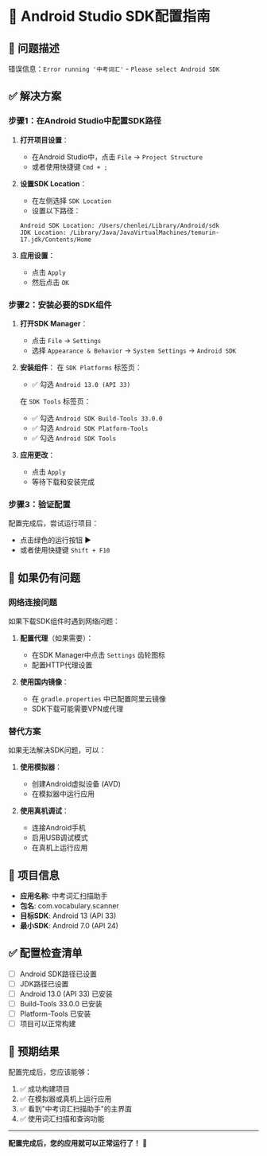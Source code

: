 # 🔧 Android Studio SDK配置指南

## 🎯 问题描述
错误信息：`Error running '中考词汇'` - `Please select Android SDK`

## ✅ 解决方案

### 步骤1：在Android Studio中配置SDK路径

1. **打开项目设置**：
   - 在Android Studio中，点击 `File` → `Project Structure`
   - 或者使用快捷键 `Cmd + ;`

2. **设置SDK Location**：
   - 在左侧选择 `SDK Location`
   - 设置以下路径：

   ```
   Android SDK Location: /Users/chenlei/Library/Android/sdk
   JDK Location: /Library/Java/JavaVirtualMachines/temurin-17.jdk/Contents/Home
   ```

3. **应用设置**：
   - 点击 `Apply`
   - 然后点击 `OK`

### 步骤2：安装必要的SDK组件

1. **打开SDK Manager**：
   - 点击 `File` → `Settings`
   - 选择 `Appearance & Behavior` → `System Settings` → `Android SDK`

2. **安装组件**：
   在 `SDK Platforms` 标签页：
   - ✅ 勾选 `Android 13.0 (API 33)`
   
   在 `SDK Tools` 标签页：
   - ✅ 勾选 `Android SDK Build-Tools 33.0.0`
   - ✅ 勾选 `Android SDK Platform-Tools`
   - ✅ 勾选 `Android SDK Tools`

3. **应用更改**：
   - 点击 `Apply`
   - 等待下载和安装完成

### 步骤3：验证配置

配置完成后，尝试运行项目：
- 点击绿色的运行按钮 ▶️
- 或者使用快捷键 `Shift + F10`

## 🚨 如果仍有问题

### 网络连接问题
如果下载SDK组件时遇到网络问题：

1. **配置代理**（如果需要）：
   - 在SDK Manager中点击 `Settings` 齿轮图标
   - 配置HTTP代理设置

2. **使用国内镜像**：
   - 在 `gradle.properties` 中已配置阿里云镜像
   - SDK下载可能需要VPN或代理

### 替代方案
如果无法解决SDK问题，可以：

1. **使用模拟器**：
   - 创建Android虚拟设备 (AVD)
   - 在模拟器中运行应用

2. **使用真机调试**：
   - 连接Android手机
   - 启用USB调试模式
   - 在真机上运行应用

## 📱 项目信息

- **应用名称**: 中考词汇扫描助手
- **包名**: com.vocabulary.scanner
- **目标SDK**: Android 13 (API 33)
- **最小SDK**: Android 7.0 (API 24)

## ✅ 配置检查清单

- [ ] Android SDK路径已设置
- [ ] JDK路径已设置
- [ ] Android 13.0 (API 33) 已安装
- [ ] Build-Tools 33.0.0 已安装
- [ ] Platform-Tools 已安装
- [ ] 项目可以正常构建

## 🎉 预期结果

配置完成后，您应该能够：
1. ✅ 成功构建项目
2. ✅ 在模拟器或真机上运行应用
3. ✅ 看到"中考词汇扫描助手"的主界面
4. ✅ 使用词汇扫描和查询功能

---

**配置完成后，您的应用就可以正常运行了！** 🚀





